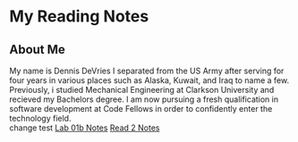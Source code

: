 # My Reading Notes

## About Me

My name is Dennis DeVries
  I separated from the US Army after serving for four years in various places such as Alaska, Kuwait, and Iraq to name a few. Previously, i studied Mechanical Engineering at Clarkson University and recieved my Bachelors degree. I am now pursuing a fresh qualification in software development at Code Fellows in order to confidently enter the technology field.  
change test
[Lab 01b Notes](lab1b.md)
[Read 2 Notes](read2.md)


